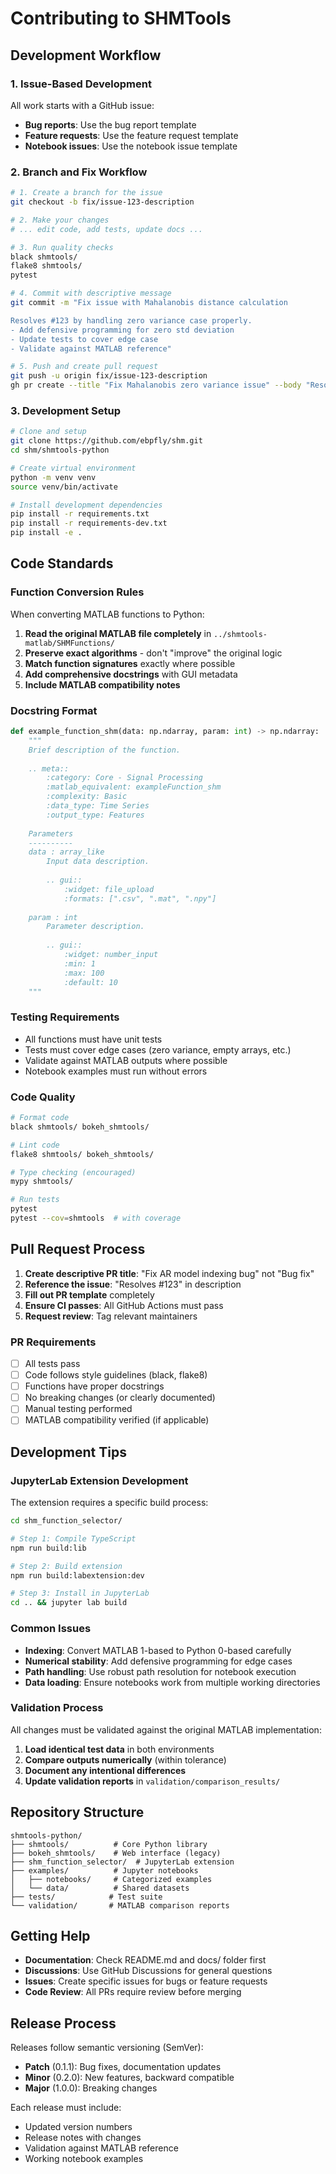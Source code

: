 # Contributing to SHMTools

## Development Workflow

### 1. Issue-Based Development

All work starts with a GitHub issue:
- **Bug reports**: Use the bug report template
- **Feature requests**: Use the feature request template  
- **Notebook issues**: Use the notebook issue template

### 2. Branch and Fix Workflow

```bash
# 1. Create a branch for the issue
git checkout -b fix/issue-123-description

# 2. Make your changes
# ... edit code, add tests, update docs ...

# 3. Run quality checks
black shmtools/
flake8 shmtools/
pytest

# 4. Commit with descriptive message
git commit -m "Fix issue with Mahalanobis distance calculation

Resolves #123 by handling zero variance case properly.
- Add defensive programming for zero std deviation
- Update tests to cover edge case
- Validate against MATLAB reference"

# 5. Push and create pull request
git push -u origin fix/issue-123-description
gh pr create --title "Fix Mahalanobis zero variance issue" --body "Resolves #123"
```

### 3. Development Setup

```bash
# Clone and setup
git clone https://github.com/ebpfly/shm.git
cd shm/shmtools-python

# Create virtual environment
python -m venv venv
source venv/bin/activate

# Install development dependencies
pip install -r requirements.txt
pip install -r requirements-dev.txt
pip install -e .
```

## Code Standards

### Function Conversion Rules

When converting MATLAB functions to Python:

1. **Read the original MATLAB file completely** in `../shmtools-matlab/SHMFunctions/`
2. **Preserve exact algorithms** - don't "improve" the original logic
3. **Match function signatures** exactly where possible
4. **Add comprehensive docstrings** with GUI metadata
5. **Include MATLAB compatibility notes**

### Docstring Format

```python
def example_function_shm(data: np.ndarray, param: int) -> np.ndarray:
    """
    Brief description of the function.
    
    .. meta::
        :category: Core - Signal Processing
        :matlab_equivalent: exampleFunction_shm
        :complexity: Basic
        :data_type: Time Series
        :output_type: Features
        
    Parameters
    ----------
    data : array_like
        Input data description.
        
        .. gui::
            :widget: file_upload
            :formats: [".csv", ".mat", ".npy"]
            
    param : int
        Parameter description.
        
        .. gui::
            :widget: number_input
            :min: 1
            :max: 100
            :default: 10
    """
```

### Testing Requirements

- All functions must have unit tests
- Tests must cover edge cases (zero variance, empty arrays, etc.)
- Validate against MATLAB outputs where possible
- Notebook examples must run without errors

### Code Quality

```bash
# Format code
black shmtools/ bokeh_shmtools/

# Lint code  
flake8 shmtools/ bokeh_shmtools/

# Type checking (encouraged)
mypy shmtools/

# Run tests
pytest
pytest --cov=shmtools  # with coverage
```

## Pull Request Process

1. **Create descriptive PR title**: "Fix AR model indexing bug" not "Bug fix"
2. **Reference the issue**: "Resolves #123" in description  
3. **Fill out PR template** completely
4. **Ensure CI passes**: All GitHub Actions must pass
5. **Request review**: Tag relevant maintainers

### PR Requirements

- [ ] All tests pass
- [ ] Code follows style guidelines (black, flake8)
- [ ] Functions have proper docstrings
- [ ] No breaking changes (or clearly documented)
- [ ] Manual testing performed
- [ ] MATLAB compatibility verified (if applicable)

## Development Tips

### JupyterLab Extension Development

The extension requires a specific build process:

```bash
cd shm_function_selector/

# Step 1: Compile TypeScript
npm run build:lib

# Step 2: Build extension
npm run build:labextension:dev

# Step 3: Install in JupyterLab
cd .. && jupyter lab build
```

### Common Issues

- **Indexing**: Convert MATLAB 1-based to Python 0-based carefully
- **Numerical stability**: Add defensive programming for edge cases
- **Path handling**: Use robust path resolution for notebook execution
- **Data loading**: Ensure notebooks work from multiple working directories

### Validation Process

All changes must be validated against the original MATLAB implementation:

1. **Load identical test data** in both environments
2. **Compare outputs numerically** (within tolerance)
3. **Document any intentional differences**
4. **Update validation reports** in `validation/comparison_results/`

## Repository Structure

```
shmtools-python/
├── shmtools/          # Core Python library
├── bokeh_shmtools/    # Web interface (legacy)
├── shm_function_selector/  # JupyterLab extension
├── examples/          # Jupyter notebooks
│   ├── notebooks/     # Categorized examples
│   └── data/          # Shared datasets
├── tests/            # Test suite
└── validation/       # MATLAB comparison reports
```

## Getting Help

- **Documentation**: Check README.md and docs/ folder first
- **Discussions**: Use GitHub Discussions for general questions
- **Issues**: Create specific issues for bugs or feature requests
- **Code Review**: All PRs require review before merging

## Release Process

Releases follow semantic versioning (SemVer):
- **Patch** (0.1.1): Bug fixes, documentation updates
- **Minor** (0.2.0): New features, backward compatible
- **Major** (1.0.0): Breaking changes

Each release must include:
- Updated version numbers
- Release notes with changes
- Validation against MATLAB reference
- Working notebook examples